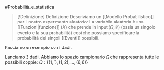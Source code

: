 #Probabilità_e_statistica 

> [!Definizione]  Definizione
> Descriviamo un [[Modello Probabilistico]] per il nostro esperimento aleatorio:
> La variabile aleatoria è una [[Funzioni|funzione]] ($X$) che prende in input $(\Omega,\mathbb{P})$ (ossia un singolo evento e la sua probabilità) così che possiamo specificare la probabilità dei singoli [[Eventi]] possibili.
> 

Facciamo un esempio con i dadi:

Lanciamo 2 dadi.
Abbiamo lo spazio campionario $\Omega$ che rappresenta tutte  le possibili coppie:
$\Omega:\{(1,1),(1,2),\dots,(6,6)\}$



